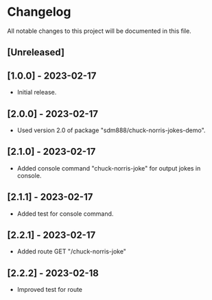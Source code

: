 # Changelog

All notable changes to this project will be documented in this file.

## [Unreleased]

## [1.0.0] - 2023-02-17
- Initial release.

## [2.0.0] - 2023-02-17
- Used version 2.0 of package "sdm888/chuck-norris-jokes-demo".

## [2.1.0] - 2023-02-17
- Added console command "chuck-norris-joke" for output jokes in console.

## [2.1.1] - 2023-02-17
- Added test for console command.

## [2.2.1] - 2023-02-17
- Added route GET "/chuck-norris-joke"

## [2.2.2] - 2023-02-18
- Improved test for route